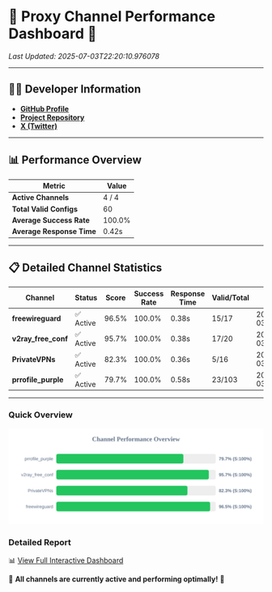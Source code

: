 # 🌟 Proxy Channel Performance Dashboard 🌟

_Last Updated: 2025-07-03T22:20:10.976078_

---

## 👩‍💻 Developer Information

- **[GitHub Profile](https://github.com/4n0nymou3)**  
- **[Project Repository](https://github.com/4n0nymou3/multi-proxy-config-fetcher)**  
- **[X (Twitter)](https://x.com/4n0nymou3)**  

---

## 📊 Performance Overview

| Metric                | Value       |
|-----------------------|-------------|
| **Active Channels**   | 4 / 4       |
| **Total Valid Configs** | 60          |
| **Average Success Rate** | 100.0%      |
| **Average Response Time** | 0.42s       |

---

## 📋 Detailed Channel Statistics

| Channel          | Status     | Score  | Success Rate | Response Time | Valid/Total | Last Success               |
|------------------|------------|--------|--------------|---------------|-------------|----------------------------|
| **freewireguard**  | ✅ Active  | 96.5%  | 100.0% | 0.38s         | 15/17       | 2025-07-03T22:20:10.974290 |
| **v2ray_free_conf**  | ✅ Active  | 95.7%  | 100.0% | 0.38s         | 17/20       | 2025-07-03T22:20:10.171007 |
| **PrivateVPNs**  | ✅ Active  | 82.3%  | 100.0% | 0.36s         | 5/16       | 2025-07-03T22:20:10.567328 |
| **prrofile_purple**  | ✅ Active  | 79.7%  | 100.0% | 0.58s         | 23/103       | 2025-07-03T22:20:09.699783 |

---

### Quick Overview
<div align="center">
  <a href="https://raw.githubusercontent.com/nullluser/NullRepo/refs/heads/main/assets/channel_stats_chart.svg">
    <img src="https://raw.githubusercontent.com/nullluser/NullRepo/refs/heads/main/assets/channel_stats_chart.svg" alt="Source Performance Statistics" width="800">
  </a>
</div>

### Detailed Report
📊 [View Full Interactive Dashboard](https://htmlpreview.github.io/?https://github.com/nullluser/NullRepo/blob/main/assets/performance_report.html)

🎉 **All channels are currently active and performing optimally!** 🎉
